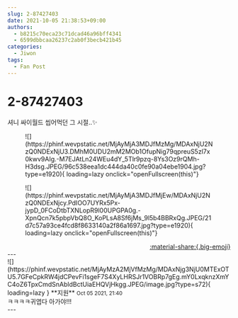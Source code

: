 ```yaml
---
slug: 2-87427403
date: 2021-10-05 21:38:53+09:00
authors:
  - b8215c70eca23c71dcad46a96bff4341
  - 6599dbbcaa26237c2ab0f3becb421b45
categories:
  - Jiwon
tags:
  - Fan Post
---
```


# 2-87427403

<div class="post-container" markdown="1">
<div class="content-container md-sidebar__scrollwrap" markdown="1">

셔니 싸이월드 씹어먹던 그 시절..✨
<figure markdown="1">
![](https://phinf.wevpstatic.net/MjAyMjA3MDJfMzMg/MDAxNjU2NzQ0NDExNjU3.DMhM0UDU2mM2MOb1OfupNig79qpreuS5zl7x0kwv9AIg.-M7EJAtLn24WEu4dY_5Tlr9pzq-8Ys3Oz9rQMh-H3dsg.JPEG/96c538eea1dc444da40c0fe90a04ebe1904.jpg?type=e1920){ loading=lazy onclick="openFullscreen(this)"}
</figure>

<figure markdown="1">
![](https://phinf.wevpstatic.net/MjAyMjA3MDJfMjEw/MDAxNjU2NzQ0NDExNjcy.PdIOO7UYRx5Px-jypD_0FCoDtbTXNLopR9l00UPGPA0g.-XpnQcn7k5pbpVbQ8O_KoPLsA8Sf6jMs_9l5b4BBRxQg.JPEG/21d7c57a93ce4fcd8f8633140a2f86a1697.jpg?type=e1920){ loading=lazy onclick="openFullscreen(this)"}
</figure>


</div>
</div>

<div style="text-align: right;" markdown="1">
<a href="https://weverse.io/fromis9/fanpost/2-87427403" style="text-align: right;">:material-share:{.big-emoji}</a>
</div>
---

<div class="comments-container md-sidebar__scrollwrap" markdown="1">
<div class="comment" markdown="1">
<div class='id-container' markdown="1">
![](https://phinf.wevpstatic.net/MjAyMzA2MjVfMzMg/MDAxNjg3NjU0MTExOTU5.7GFeCpkRW4jdCPevFi1sgeF7S4XyLHRSJr1VOBRp7gEg.mY0LxqknzXmYC4oZ6TpxCmdSnAbldBctUiaEHQVjHkgg.JPEG/image.jpg?type=s72){ loading=lazy }
**<span class="artist">지원</span>** <small>Oct 05 2021, 21:40</small><br>
</div>
<div class='comment-body' markdown="1">
ㅋㅋㅋㅋ귀엽다 아가야!!!
</div>
</div>
</div>
---
